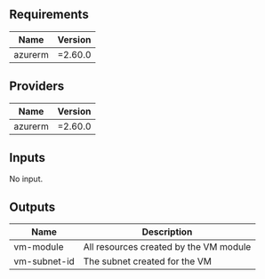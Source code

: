 <!-- BEGINNING OF PRE-COMMIT-TERRAFORM DOCS HOOK -->
## Requirements

| Name | Version |
|------|---------|
| azurerm | =2.60.0 |

## Providers

| Name | Version |
|------|---------|
| azurerm | =2.60.0 |

## Inputs

No input.

## Outputs

| Name | Description |
|------|-------------|
| vm-module | All resources created by the VM module |
| vm-subnet-id | The subnet created for the VM |

<!-- END OF PRE-COMMIT-TERRAFORM DOCS HOOK -->
